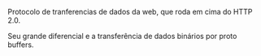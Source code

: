 Protocolo de tranferencias de dados da web, que roda em cima do HTTP 2.0. 

Seu grande diferencial e a transferência de dados binários por proto buffers. 